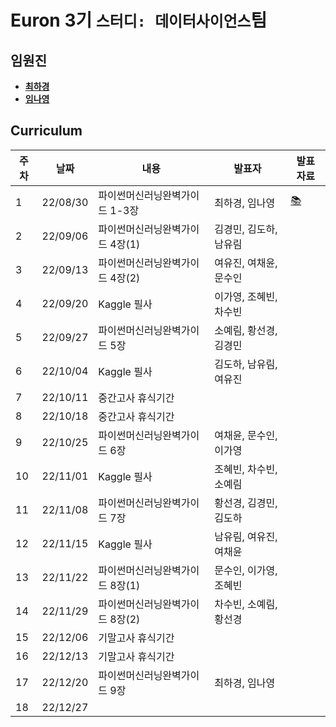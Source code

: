 # Euron 3기 ``스터디: 데이터사이언스``팀

## 임원진   
- **[최하경](https://github.com/FleurHwai)**
- **[임나영](https://github.com/limnayoung99)**

## Curriculum

| 주차 | 날짜 | 내용 | 발표자 | 발표 자료|
|---|---|---|---|---|
|1|22/08/30|파이썬머신러닝완벽가이드 1-3장|최하경, 임나영| [📚](DS_week1.pdf)
|2|22/09/06|파이썬머신러닝완벽가이드 4장(1)|김경민, 김도하, 남유림|
|3|22/09/13|파이썬머신러닝완벽가이드 4장(2)|여유진, 여채윤, 문수인|
|4|22/09/20|Kaggle 필사|이가영, 조혜빈, 차수빈|
|5|22/09/27|파이썬머신러닝완벽가이드 5장|소예림, 황선경, 김경민|
|6|22/10/04|Kaggle 필사|김도하, 남유림, 여유진|
|7|22/10/11|중간고사 휴식기간
|8|22/10/18|중간고사 휴식기간
|9|22/10/25|파이썬머신러닝완벽가이드 6장|여채윤, 문수인, 이가영|
|10|22/11/01|Kaggle 필사|조혜빈, 차수빈, 소예림|
|11|22/11/08|파이썬머신러닝완벽가이드 7장|황선경, 김경민, 김도하|
|12|22/11/15|Kaggle 필사|남유림, 여유진, 여채윤|
|13|22/11/22|파이썬머신러닝완벽가이드 8장(1)|문수인, 이가영, 조혜빈|
|14|22/11/29|파이썬머신러닝완벽가이드 8장(2)|차수빈, 소예림, 황선경|
|15|22/12/06|기말고사 휴식기간
|16|22/12/13|기말고사 휴식기간
|17|22/12/20|파이썬머신러닝완벽가이드 9장|최하경, 임나영|
|18|22/12/27|
